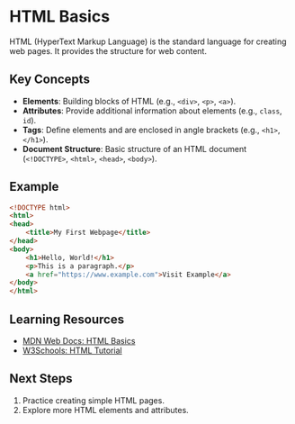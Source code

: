 # HTML Basics

HTML (HyperText Markup Language) is the standard language for creating web pages. It provides the structure for web content.

## Key Concepts
- **Elements**: Building blocks of HTML (e.g., `<div>`, `<p>`, `<a>`).
- **Attributes**: Provide additional information about elements (e.g., `class`, `id`).
- **Tags**: Define elements and are enclosed in angle brackets (e.g., `<h1>`, `</h1>`).
- **Document Structure**: Basic structure of an HTML document (`<!DOCTYPE>`, `<html>`, `<head>`, `<body>`).

## Example
```html
<!DOCTYPE html>
<html>
<head>
    <title>My First Webpage</title>
</head>
<body>
    <h1>Hello, World!</h1>
    <p>This is a paragraph.</p>
    <a href="https://www.example.com">Visit Example</a>
</body>
</html>
```

## Learning Resources

- [MDN Web Docs: HTML Basics](https://developer.mozilla.org/en-US/docs/Learn/HTML/Introduction_to_HTML)
- [W3Schools: HTML Tutorial](https://www.w3schools.com/html/)

## Next Steps

1. Practice creating simple HTML pages.
2. Explore more HTML elements and attributes.
